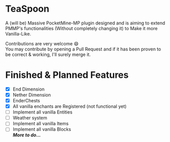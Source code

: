 # TeaSpoon
A (will be) Massive PocketMine-MP plugin designed and is aiming to extend PMMP's functionalities (Without completely changing it) to Make it more Vanilla-Like.

Contributions are very welcome :smile:<br />You may contribute by opening a Pull Request and if it has been proven to be correct & working, I'll surely merge it.

# Finished & Planned Features
 - [X] End Dimension
 - [X] Nether Dimension
 - [X] EnderChests
 - [X] All vanilla enchants are Registered (not functional yet)
 - [ ] Implement all vanilla Entities
 - [ ] Weather system
 - [ ] Implement all vanilla Items
 - [ ] Implement all vanilla Blocks
 <br />***More to do...***
